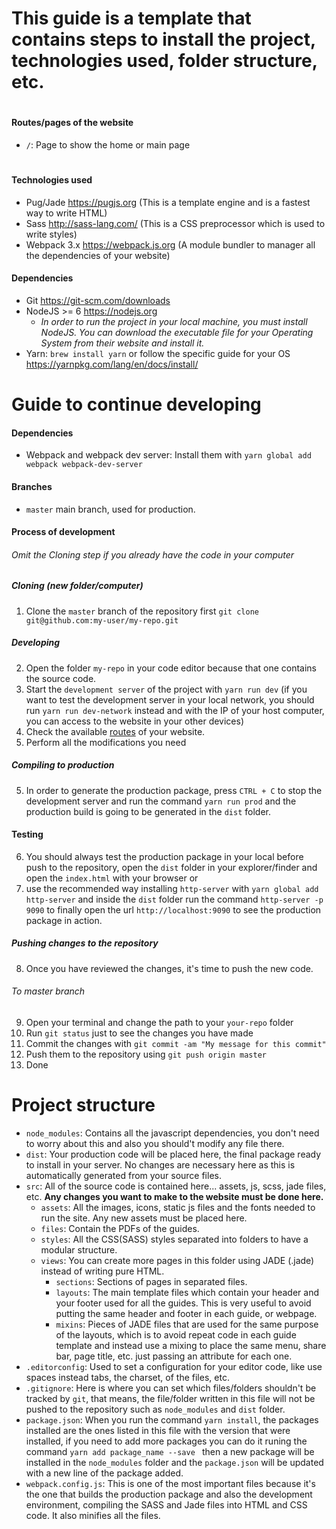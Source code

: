 This guide is a template that contains steps to install the project, technologies used, folder structure, etc.
===================

#

#### <a id="routes">Routes/pages of the website</a>

* `/`: Page to show the home or main page

#
#
#### Technologies used
* Pug/Jade https://pugjs.org (This is a template engine and is a fastest way to write HTML)
* Sass http://sass-lang.com/ (This is a CSS preprocessor which is used to write styles)
* Webpack 3.x https://webpack.js.org (A module bundler to manager all the dependencies of your website)

#### Dependencies

* Git https://git-scm.com/downloads
* NodeJS >= 6 https://nodejs.org
  * *In order to run the project in your local machine, you must install NodeJS. You can download the executable file for your Operating System from their website and install it.*
* Yarn: `brew install yarn` or follow the specific guide for your OS https://yarnpkg.com/lang/en/docs/install/

#
# 
# Guide to continue developing

#### Dependencies

* Webpack and webpack dev server: Install them with `yarn global add webpack webpack-dev-server`

#### Branches
* `master` main branch, used for production.

#### Process of development

###### Omit the Cloning step if you already have the code in your computer
##### Cloning  (new folder/computer)

1. Clone the `master` branch of the repository first `git clone git@github.com:my-user/my-repo.git`

##### Developing
2. Open the folder `my-repo` in your code editor because that one contains the source code.
3. Start the `development server` of the project with `yarn run dev` (if you want to test the development server in your local network, you should run `yarn run dev-network` instead and with the IP of your host computer, you can access to the website in your other devices)
5. Check the available [routes](#routes) of your website.
6. Perform all the modifications you need


##### Compiling to production
5. In order to generate the production package, press `CTRL + C` to stop the development server and run the command `yarn run prod` and the production build is going to be generated in the `dist` folder.

#### Testing
6. You should always test the production package in your local before push to the repository, open the `dist` folder in your explorer/finder and open the `index.html` with your browser or
7. use the recommended way installing `http-server` with `yarn global add http-server` and inside the `dist` folder run the command `http-server -p 9090` to finally open the url `http://localhost:9090` to see the production package in action.


##### Pushing changes to the repository
8. Once you have reviewed the changes, it's time to push the new code.

###### To master branch
9. Open your terminal and change the path to your `your-repo` folder
10. Run `git status` just to see the changes you have made
11. Commit the changes with `git commit -am "My message for this commit"`
12. Push them to the repository using `git push origin master`
13. Done

#
#
# Project structure

* `node_modules`: Contains all the javascript dependencies, you don't need to worry about this and also you should't modify any file there.
* `dist`: Your production code will be placed here, the final package ready to install in your server. No changes are necessary here as this is automatically generated from your source files.
* `src`: All of the source code is contained here... assets, js, scss, jade files, etc. **Any changes you want to make to the website must be done here.**
  * `assets`: All the images, icons, static js files and the fonts needed to run the site. Any new assets must be placed here.
  * `files`: Contain the PDFs of the guides.
  * `styles`: All the CSS(SASS) styles separated into folders to have a modular structure.
  * `views`: You can create more pages in this folder using JADE (.jade) instead of writing pure HTML.
    * `sections`: Sections of pages in separated files.
    * `layouts`: The main template files which contain your header and your footer used for all the guides. This is very useful to avoid putting the same header and footer in each guide, or webpage.
    * `mixins`: Pieces of JADE files that are used for the same purpose of the layouts, which is to avoid repeat code in each guide template and instead use a mixing to place the same menu, share bar, page title, etc. just passing an attribute for each one.
* `.editorconfig`: Used to set a configuration for your editor code, like use spaces instead tabs, the charset, of the files, etc.
* `.gitignore`: Here is where you can set which files/folders shouldn't be tracked by `git`, that means, the file/folder written in this file will not be pushed to the repository such as `node_modules` and `dist` folder.
* `package.json`: When you run the command `yarn install`, the packages installed are the ones listed in this file with the version that were installed, if you need to add more packages you can do it runing the command `yarn add package_name --save ` then a new package will be installed in the `node_modules` folder and the `package.json` will be updated with a new line of the package added.
* `webpack.config.js`: This is one of the most important files because it's the one that builds the production package and also the development environment, compiling the SASS and Jade files into HTML and CSS code. It also minifies all the files.


